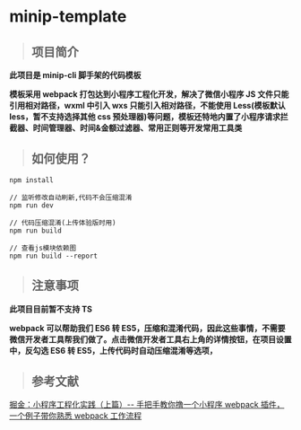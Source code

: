 # minip-template

> ## 项目简介

**此项目是 minip-cli 脚手架的代码模板**

**模板采用 webpack 打包达到小程序工程化开发，解决了微信小程序 JS 文件只能引用相对路径，wxml 中引入 wxs 只能引入相对路径，不能使用 Less(模板默认 less，暂不支持选择其他 css 预处理器)等问题，模板还特地内置了小程序请求拦截器、时间管理器、时间&金额过滤器、常用正则等开发常用工具类**

> ## 如何使用？

```
npm install

// 监听修改自动刷新,代码不会压缩混淆
npm run dev

// 代码压缩混淆(上传体验版时用)
npm run build

// 查看js模块依赖图
npm run build --report
```

> ## 注意事项

**此项目目前暂不支持 TS**

**webpack 可以帮助我们 ES6 转 ES5，压缩和混淆代码，因此这些事情，不需要微信开发者工具帮我们做了。点击微信开发者工具右上角的详情按钮，在项目设置中，反勾选 ES6 转 ES5，上传代码时自动压缩混淆等选项，**

> ## 参考文献

[掘金：小程序工程化实践（上篇）-- 手把手教你撸一个小程序 webpack 插件，一个例子带你熟悉 webpack 工作流程](https://juejin.im/post/5d00aa5e5188255a57151c8a#heading-11)
